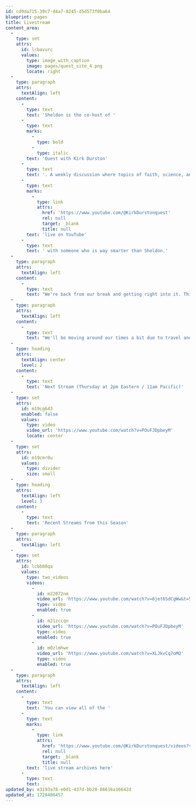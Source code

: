```yaml
---
id: cd9da715-39c7-44a7-8245-d5d573f0ba64
blueprint: pages
title: Livestream
content_area:
  -
    type: set
    attrs:
      id: lcbavurc
      values:
        type: image_with_caption
        image: pages/quest_site_4.png
        locate: right
  -
    type: paragraph
    attrs:
      textAlign: left
    content:
      -
        type: text
        text: 'Sheldon is the co-host of '
      -
        type: text
        marks:
          -
            type: bold
          -
            type: italic
        text: 'Quest with Kirk Durston'
      -
        type: text
        text: '. A weekly discussion where topics of faith, science, and philosophy are discussed '
      -
        type: text
        marks:
          -
            type: link
            attrs:
              href: 'https://www.youtube.com/@KirkDurstonquest'
              rel: null
              target: _blank
              title: null
        text: 'live on YouTube'
      -
        type: text
        text: ' with someone who is way smarter than Sheldon.'
  -
    type: paragraph
    attrs:
      textAlign: left
    content:
      -
        type: text
        text: "We're back from our break and getting right into it. This season we'll be discussing the word \"HATE\", Darwin's theory of common descent, politics, and how the world ends (not technically the same thing)."
  -
    type: paragraph
    attrs:
      textAlign: left
    content:
      -
        type: text
        text: "We'll be moving around our times a bit due to travel and things like dentist appointments so like, subscribe, and hit the bell on YouTube to be notified of future livestreams as well as the well produced videos that Kirk occasionally drops."
  -
    type: heading
    attrs:
      textAlign: center
      level: 2
    content:
      -
        type: text
        text: 'Next Stream (Thursday at 2pm Eastern / 11am Pacific)'
  -
    type: set
    attrs:
      id: m19cg643
      enabled: false
      values:
        type: video
        video_url: 'https://www.youtube.com/watch?v=POuFJDpbeyM'
        locate: center
  -
    type: set
    attrs:
      id: m19cmr0u
      values:
        type: divider
        size: small
  -
    type: heading
    attrs:
      textAlign: left
      level: 3
    content:
      -
        type: text
        text: 'Recent Streams from this Season'
  -
    type: paragraph
    attrs:
      textAlign: left
  -
    type: set
    attrs:
      id: lcbb08qa
      values:
        type: two_videos
        videos:
          -
            id: m22072nm
            video_url: 'https://www.youtube.com/watch?v=6jet6SdCgWw&t=515s'
            type: video
            enabled: true
          -
            id: m21zccqn
            video_url: 'https://www.youtube.com/watch?v=POuFJDpbeyM'
            type: video
            enabled: true
          -
            id: m0zlmhwe
            video_url: 'https://www.youtube.com/watch?v=XLJkvCq7oMQ'
            type: video
            enabled: true
  -
    type: paragraph
    attrs:
      textAlign: left
    content:
      -
        type: text
        text: 'You can view all of the '
      -
        type: text
        marks:
          -
            type: link
            attrs:
              href: 'https://www.youtube.com/@KirkDurstonquest/videos?view=2&sort=dd&live_view=503&shelf_id=0'
              rel: null
              target: _blank
              title: null
        text: 'live stream archives here'
      -
        type: text
        text: .
updated_by: e3193a78-e0d1-437d-bb20-86616a16642d
updated_at: 1728486457
---
```

